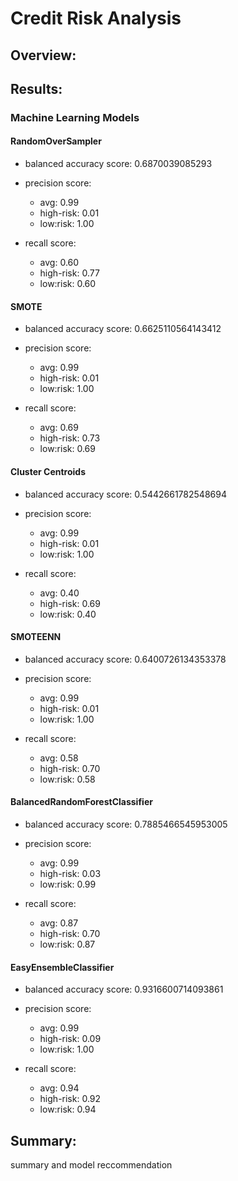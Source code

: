 # Credit Risk Analysis


## Overview:




## Results:


### Machine Learning Models


#### RandomOverSampler


* balanced accuracy score: 0.6870039085293


* precision score: 
    * avg: 0.99
    * high-risk: 0.01
    * low:risk: 1.00


* recall score:
    * avg: 0.60
    * high-risk: 0.77
    * low:risk: 0.60


#### SMOTE


* balanced accuracy score: 0.6625110564143412


* precision score: 
    * avg: 0.99
    * high-risk: 0.01
    * low:risk: 1.00


* recall score:
    * avg: 0.69
    * high-risk: 0.73
    * low:risk: 0.69


#### Cluster Centroids


* balanced accuracy score: 0.5442661782548694


* precision score: 
    * avg: 0.99
    * high-risk: 0.01
    * low:risk: 1.00


* recall score:
    * avg: 0.40
    * high-risk: 0.69
    * low:risk: 0.40


#### SMOTEENN


* balanced accuracy score: 0.6400726134353378


* precision score: 
    * avg: 0.99
    * high-risk: 0.01
    * low:risk: 1.00


* recall score:
    * avg: 0.58
    * high-risk: 0.70
    * low:risk: 0.58


#### BalancedRandomForestClassifier


* balanced accuracy score: 0.7885466545953005


* precision score: 
    * avg: 0.99
    * high-risk: 0.03
    * low:risk: 0.99


* recall score:
    * avg: 0.87
    * high-risk: 0.70
    * low:risk: 0.87


#### EasyEnsembleClassifier


* balanced accuracy score: 0.9316600714093861


* precision score: 
    * avg: 0.99
    * high-risk: 0.09
    * low:risk: 1.00


* recall score:
    * avg: 0.94
    * high-risk: 0.92
    * low:risk: 0.94


## Summary:

summary and model reccommendation 
